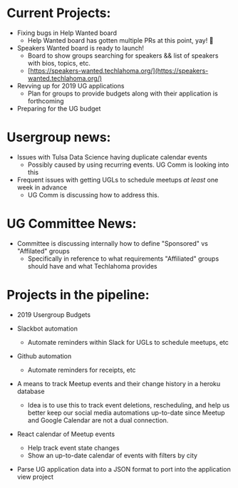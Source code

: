 # Current Projects:  

- Fixing bugs in Help Wanted board  
  - Help Wanted board has gotten multiple PRs at this point, yay! :raised_hands:  
- Speakers Wanted board is ready to launch!  
  - Board to show groups searching for speakers && list of speakers with bios, topics, etc. 
  - [https://speakers-wanted.techlahoma.org/](https://speakers-wanted.techlahoma.org/)
- Revving up for 2019 UG applications
  - Plan for groups to provide budgets along with their application is forthcoming  
- Preparing for the UG budget  

# Usergroup news:  

- Issues with Tulsa Data Science having duplicate calendar events  
  - Possibly caused by using recurring events. UG Comm is looking into this
- Frequent issues with getting UGLs to schedule meetups _at least_ one week in advance  
  - UG Comm is discussing how to address this. 

# UG Committee News:  

- Committee is discussing internally how to define "Sponsored" vs "Affilated" groups  
  - Specifically in reference to what requirements "Affiliated" groups should have and what Techlahoma provides  

# Projects in the pipeline:  
  
- 2019 Usergroup Budgets  
  
- Slackbot automation
  - Automate reminders within Slack for UGLs to schedule meetups, etc  
  
- Github automation
  - Automate reminders for receipts, etc  

- A means to track Meetup events and their change history in a heroku database 
  - Idea is to use this to track event deletions, rescheduling, and help us better keep our social media automations up-to-date since Meetup and Google Calendar are not a dual connection.  

- React calendar of Meetup events  
  - Help track event state changes  
  - Show an up-to-date calendar of events with filters by city  

- Parse UG application data into a JSON format to port into the application view project
